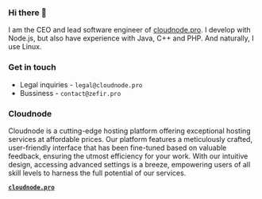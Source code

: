### Hi there 👋

I am the CEO and lead software engineer of [cloudnode.pro](https://cloudnode.pro). I develop with Node.js, but also have experience with Java, C++ and PHP. And naturally, I use Linux.

### Get in touch
- Legal inquiries - `legal@cloudnode.pro`
- Bussiness - `contact@zefir.pro`

### Cloudnode
Cloudnode is a cutting-edge hosting platform offering exceptional hosting services at affordable prices. Our platform features a meticulously crafted, user-friendly interface that has been fine-tuned based on valuable feedback, ensuring the utmost efficiency for your work. With our intuitive design, accessing advanced settings is a breeze, empowering users of all skill levels to harness the full potential of our services.

[**`cloudnode.pro`**](https://cloudnode.pro)
